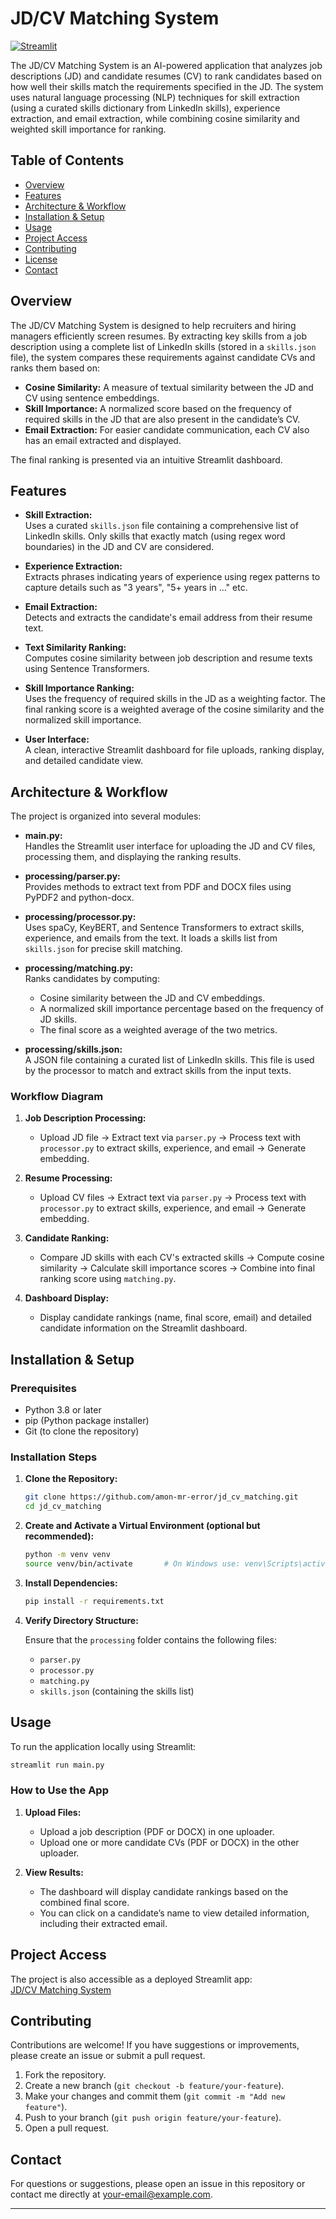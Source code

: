 
# JD/CV Matching System

[![Streamlit](https://img.shields.io/badge/Streamlit-App-brightgreen)](https://jdcvmatching-jbcmtsfkcuw6p5tw69pqzn.streamlit.app/)

The JD/CV Matching System is an AI-powered application that analyzes job descriptions (JD) and candidate resumes (CV) to rank candidates based on how well their skills match the requirements specified in the JD. The system uses natural language processing (NLP) techniques for skill extraction (using a curated skills dictionary from LinkedIn skills), experience extraction, and email extraction, while combining cosine similarity and weighted skill importance for ranking.

## Table of Contents

- [Overview](#overview)
- [Features](#features)
- [Architecture & Workflow](#architecture--workflow)
- [Installation & Setup](#installation--setup)
- [Usage](#usage)
- [Project Access](#project-access)
- [Contributing](#contributing)
- [License](#license)
- [Contact](#contact)

## Overview

The JD/CV Matching System is designed to help recruiters and hiring managers efficiently screen resumes. By extracting key skills from a job description using a complete list of LinkedIn skills (stored in a `skills.json` file), the system compares these requirements against candidate CVs and ranks them based on:
- **Cosine Similarity:** A measure of textual similarity between the JD and CV using sentence embeddings.
- **Skill Importance:** A normalized score based on the frequency of required skills in the JD that are also present in the candidate’s CV.
- **Email Extraction:** For easier candidate communication, each CV also has an email extracted and displayed.

The final ranking is presented via an intuitive Streamlit dashboard.

## Features

- **Skill Extraction:**  
  Uses a curated `skills.json` file containing a comprehensive list of LinkedIn skills. Only skills that exactly match (using regex word boundaries) in the JD and CV are considered.
  
- **Experience Extraction:**  
  Extracts phrases indicating years of experience using regex patterns to capture details such as "3 years", "5+ years in ..." etc.
  
- **Email Extraction:**  
  Detects and extracts the candidate's email address from their resume text.
  
- **Text Similarity Ranking:**  
  Computes cosine similarity between job description and resume texts using Sentence Transformers.
  
- **Skill Importance Ranking:**  
  Uses the frequency of required skills in the JD as a weighting factor. The final ranking score is a weighted average of the cosine similarity and the normalized skill importance.
  
- **User Interface:**  
  A clean, interactive Streamlit dashboard for file uploads, ranking display, and detailed candidate view.

## Architecture & Workflow

The project is organized into several modules:

- **main.py:**  
  Handles the Streamlit user interface for uploading the JD and CV files, processing them, and displaying the ranking results.

- **processing/parser.py:**  
  Provides methods to extract text from PDF and DOCX files using PyPDF2 and python-docx.

- **processing/processor.py:**  
  Uses spaCy, KeyBERT, and Sentence Transformers to extract skills, experience, and emails from the text. It loads a skills list from `skills.json` for precise skill matching.

- **processing/matching.py:**  
  Ranks candidates by computing:
  - Cosine similarity between the JD and CV embeddings.
  - A normalized skill importance percentage based on the frequency of JD skills.
  - The final score as a weighted average of the two metrics.

- **processing/skills.json:**  
  A JSON file containing a curated list of LinkedIn skills. This file is used by the processor to match and extract skills from the input texts.

### Workflow Diagram

1. **Job Description Processing:**  
   - Upload JD file → Extract text via `parser.py` → Process text with `processor.py` to extract skills, experience, and email → Generate embedding.

2. **Resume Processing:**  
   - Upload CV files → Extract text via `parser.py` → Process text with `processor.py` to extract skills, experience, and email → Generate embedding.

3. **Candidate Ranking:**  
   - Compare JD skills with each CV's extracted skills → Compute cosine similarity → Calculate skill importance scores → Combine into final ranking score using `matching.py`.

4. **Dashboard Display:**  
   - Display candidate rankings (name, final score, email) and detailed candidate information on the Streamlit dashboard.

## Installation & Setup

### Prerequisites

- Python 3.8 or later
- pip (Python package installer)
- Git (to clone the repository)

### Installation Steps

1. **Clone the Repository:**

   ```bash
   git clone https://github.com/amon-mr-error/jd_cv_matching.git
   cd jd_cv_matching
   ```

2. **Create and Activate a Virtual Environment (optional but recommended):**

   ```bash
   python -m venv venv
   source venv/bin/activate       # On Windows use: venv\Scripts\activate
   ```

3. **Install Dependencies:**

   ```bash
   pip install -r requirements.txt
   ```

4. **Verify Directory Structure:**

   Ensure that the `processing` folder contains the following files:
   - `parser.py`
   - `processor.py`
   - `matching.py`
   - `skills.json` (containing the skills list)

## Usage

To run the application locally using Streamlit:

```bash
streamlit run main.py
```

### How to Use the App

1. **Upload Files:**  
   - Upload a job description (PDF or DOCX) in one uploader.
   - Upload one or more candidate CVs (PDF or DOCX) in the other uploader.

2. **View Results:**  
   - The dashboard will display candidate rankings based on the combined final score.
   - You can click on a candidate’s name to view detailed information, including their extracted email.

## Project Access

The project is also accessible as a deployed Streamlit app:  
[JD/CV Matching System](https://jdcvmatching-jbcmtsfkcuw6p5tw69pqzn.streamlit.app/)

## Contributing

Contributions are welcome! If you have suggestions or improvements, please create an issue or submit a pull request.

1. Fork the repository.
2. Create a new branch (`git checkout -b feature/your-feature`).
3. Make your changes and commit them (`git commit -m "Add new feature"`).
4. Push to your branch (`git push origin feature/your-feature`).
5. Open a pull request.


## Contact

For questions or suggestions, please open an issue in this repository or contact me directly at [your-email@example.com](mailto:kes.karna12@gmail.com).

---


